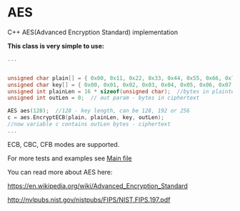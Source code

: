 # AES
C++ AES(Advanced Encryption Standard) implementation

**This class is very simple to use:**
```c++
...


unsigned char plain[] = { 0x00, 0x11, 0x22, 0x33, 0x44, 0x55, 0x66, 0x77, 0x88, 0x99, 0xaa, 0xbb, 0xcc, 0xdd, 0xee, 0xff }; //plaintext example
unsigned char key[] = { 0x00, 0x01, 0x02, 0x03, 0x04, 0x05, 0x06, 0x07, 0x08, 0x09, 0x0a, 0x0b, 0x0c, 0x0d, 0x0e, 0x0f }; //key example
unsigned int plainLen = 16 * sizeof(unsigned char);  //bytes in plaintext
unsigned int outLen = 0;  // out param - bytes in сiphertext

AES aes(128);  //128 - key length, can be 128, 192 or 256
c = aes.EncryptECB(plain, plainLen, key, outLen);
//now variable c contains outLen bytes - ciphertext
...
```
ECB, CBC, CFB modes are supported.


For more tests and examples see [Main file](https://github.com/SergeyBel/AES/blob/master/main.cpp)

You can read more about AES here:

https://en.wikipedia.org/wiki/Advanced_Encryption_Standard

http://nvlpubs.nist.gov/nistpubs/FIPS/NIST.FIPS.197.pdf



